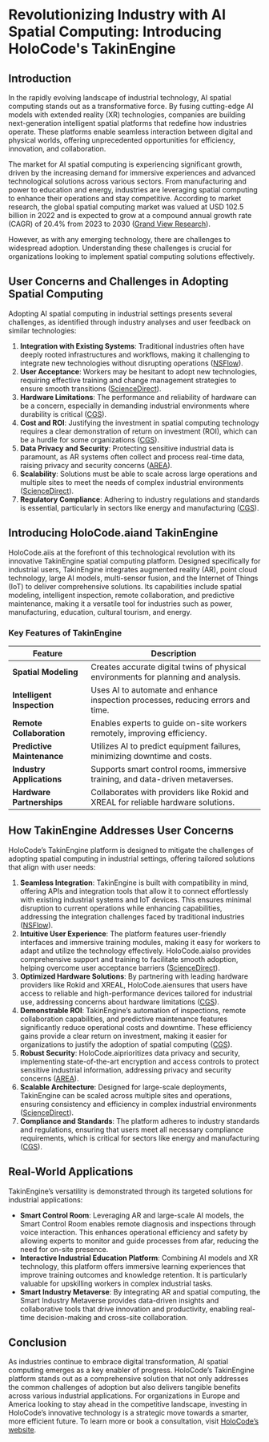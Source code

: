# Revolutionizing Industry with AI Spatial Computing: Introducing HoloCode's TakinEngine

## Introduction

In the rapidly evolving landscape of industrial technology, AI spatial computing stands out as a transformative force. By fusing cutting-edge AI models with extended reality (XR) technologies, companies are building next-generation intelligent spatial platforms that redefine how industries operate. These platforms enable seamless interaction between digital and physical worlds, offering unprecedented opportunities for efficiency, innovation, and collaboration.

The market for AI spatial computing is experiencing significant growth, driven by the increasing demand for immersive experiences and advanced technological solutions across various sectors. From manufacturing and power to education and energy, industries are leveraging spatial computing to enhance their operations and stay competitive. According to market research, the global spatial computing market was valued at USD 102.5 billion in 2022 and is expected to grow at a compound annual growth rate (CAGR) of 20.4% from 2023 to 2030 ([Grand View Research](https://www.grandviewresearch.com/industry-analysis/spatial-computing-market-report)).

However, as with any emerging technology, there are challenges to widespread adoption. Understanding these challenges is crucial for organizations looking to implement spatial computing solutions effectively.

## User Concerns and Challenges in Adopting Spatial Computing

Adopting AI spatial computing in industrial settings presents several challenges, as identified through industry analyses and user feedback on similar technologies:

1. **Integration with Existing Systems**: Traditional industries often have deeply rooted infrastructures and workflows, making it challenging to integrate new technologies without disrupting operations ([NSFlow](https://nsflow.com/blog/augmented-reality-for-industry)).
2. **User Acceptance**: Workers may be hesitant to adopt new technologies, requiring effective training and change management strategies to ensure smooth transitions ([ScienceDirect](https://www.sciencedirect.com/science/article/abs/pii/S0166361519301186)).
3. **Hardware Limitations**: The performance and reliability of hardware can be a concern, especially in demanding industrial environments where durability is critical ([CGS](https://www.cgsinc.com/blog/top-6-biggest-challenges-implementing-ar-technology-2021)).
4. **Cost and ROI**: Justifying the investment in spatial computing technology requires a clear demonstration of return on investment (ROI), which can be a hurdle for some organizations ([CGS](https://www.cgsinc.com/blog/top-6-biggest-challenges-implementing-ar-technology-2021)).
5. **Data Privacy and Security**: Protecting sensitive industrial data is paramount, as AR systems often collect and process real-time data, raising privacy and security concerns ([AREA](https://thearea.org/what-are-the-current-business-barriers-to-ar-adoption-what-is-being-done-to-overcome-them/)).
6. **Scalability**: Solutions must be able to scale across large operations and multiple sites to meet the needs of complex industrial environments ([ScienceDirect](https://www.sciencedirect.com/science/article/abs/pii/S0166361519301186)).
7. **Regulatory Compliance**: Adhering to industry regulations and standards is essential, particularly in sectors like energy and manufacturing ([CGS](https://www.cgsinc.com/blog/top-6-biggest-challenges-implementing-ar-technology-2021)).

## Introducing HoloCode.aiand TakinEngine

HoloCode.aiis at the forefront of this technological revolution with its innovative TakinEngine spatial computing platform. Designed specifically for industrial users, TakinEngine integrates augmented reality (AR), point cloud technology, large AI models, multi-sensor fusion, and the Internet of Things (IoT) to deliver comprehensive solutions. Its capabilities include spatial modeling, intelligent inspection, remote collaboration, and predictive maintenance, making it a versatile tool for industries such as power, manufacturing, education, cultural tourism, and energy.

### Key Features of TakinEngine
| **Feature**                  | **Description**                                                                 |
|------------------------------|---------------------------------------------------------------------------------|
| **Spatial Modeling**         | Creates accurate digital twins of physical environments for planning and analysis. |
| **Intelligent Inspection**   | Uses AI to automate and enhance inspection processes, reducing errors and time.  |
| **Remote Collaboration**     | Enables experts to guide on-site workers remotely, improving efficiency.         |
| **Predictive Maintenance**   | Utilizes AI to predict equipment failures, minimizing downtime and costs.        |
| **Industry Applications**    | Supports smart control rooms, immersive training, and data-driven metaverses.    |
| **Hardware Partnerships**    | Collaborates with providers like Rokid and XREAL for reliable hardware solutions. |

## How TakinEngine Addresses User Concerns

HoloCode’s TakinEngine platform is designed to mitigate the challenges of adopting spatial computing in industrial settings, offering tailored solutions that align with user needs:

1. **Seamless Integration**: TakinEngine is built with compatibility in mind, offering APIs and integration tools that allow it to connect effortlessly with existing industrial systems and IoT devices. This ensures minimal disruption to current operations while enhancing capabilities, addressing the integration challenges faced by traditional industries ([NSFlow](https://nsflow.com/blog/augmented-reality-for-industry)).
2. **Intuitive User Experience**: The platform features user-friendly interfaces and immersive training modules, making it easy for workers to adapt and utilize the technology effectively. HoloCode.aialso provides comprehensive support and training to facilitate smooth adoption, helping overcome user acceptance barriers ([ScienceDirect](https://www.sciencedirect.com/science/article/abs/pii/S0166361519301186)).
3. **Optimized Hardware Solutions**: By partnering with leading hardware providers like Rokid and XREAL, HoloCode.aiensures that users have access to reliable and high-performance devices tailored for industrial use, addressing concerns about hardware limitations ([CGS](https://www.cgsinc.com/blog/top-6-biggest-challenges-implementing-ar-technology-2021)).
4. **Demonstrable ROI**: TakinEngine’s automation of inspections, remote collaboration capabilities, and predictive maintenance features significantly reduce operational costs and downtime. These efficiency gains provide a clear return on investment, making it easier for organizations to justify the adoption of spatial computing ([CGS](https://www.cgsinc.com/blog/top-6-biggest-challenges-implementing-ar-technology-2021)).
5. **Robust Security**: HoloCode.aiprioritizes data privacy and security, implementing state-of-the-art encryption and access controls to protect sensitive industrial information, addressing privacy and security concerns ([AREA](https://thearea.org/what-are-the-current-business-barriers-to-ar-adoption-what-is-being-done-to-overcome-them/)).
6. **Scalable Architecture**: Designed for large-scale deployments, TakinEngine can be scaled across multiple sites and operations, ensuring consistency and efficiency in complex industrial environments ([ScienceDirect](https://www.sciencedirect.com/science/article/abs/pii/S0166361519301186)).
7. **Compliance and Standards**: The platform adheres to industry standards and regulations, ensuring that users meet all necessary compliance requirements, which is critical for sectors like energy and manufacturing ([CGS](https://www.cgsinc.com/blog/top-6-biggest-challenges-implementing-ar-technology-2021)).

## Real-World Applications

TakinEngine’s versatility is demonstrated through its targeted solutions for industrial applications:

- **Smart Control Room**: Leveraging AR and large-scale AI models, the Smart Control Room enables remote diagnosis and inspections through voice interaction. This enhances operational efficiency and safety by allowing experts to monitor and guide processes from afar, reducing the need for on-site presence.
- **Interactive Industrial Education Platform**: Combining AI models and XR technology, this platform offers immersive learning experiences that improve training outcomes and knowledge retention. It is particularly valuable for upskilling workers in complex industrial tasks.
- **Smart Industry Metaverse**: By integrating AR and spatial computing, the Smart Industry Metaverse provides data-driven insights and collaborative tools that drive innovation and productivity, enabling real-time decision-making and cross-site collaboration.

## Conclusion

As industries continue to embrace digital transformation, AI spatial computing emerges as a key enabler of progress. HoloCode’s TakinEngine platform stands out as a comprehensive solution that not only addresses the common challenges of adoption but also delivers tangible benefits across various industrial applications. For organizations in Europe and America looking to stay ahead in the competitive landscape, investing in HoloCode’s innovative technology is a strategic move towards a smarter, more efficient future. To learn more or book a consultation, visit [HoloCode’s website](https://holocode.diy).